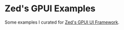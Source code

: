 # Zed's GPUI Examples

Some examples I curated for [Zed's GPUI UI Framework](https://github.com/zed-industries/zed/tree/main/crates/gpui).
